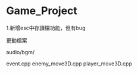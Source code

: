 # Game_Project

1.新增esc中存讀檔功能，但有bug

更動檔案

audio/bgm/

event.cpp
enemy_move3D.cpp
player_move3D.cpp
